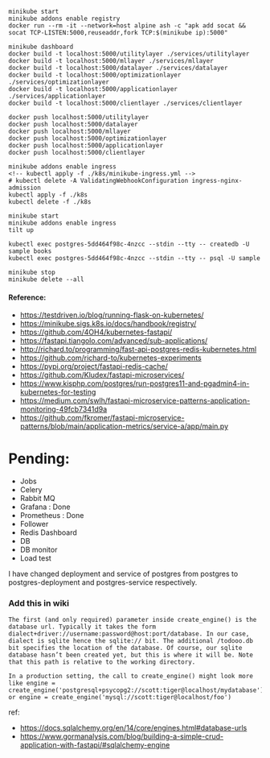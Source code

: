 ```
minikube start
minikube addons enable registry
docker run --rm -it --network=host alpine ash -c "apk add socat && socat TCP-LISTEN:5000,reuseaddr,fork TCP:$(minikube ip):5000"
```

```
minikube dashboard
docker build -t localhost:5000/utilitylayer ./services/utilitylayer
docker build -t localhost:5000/mllayer ./services/mllayer
docker build -t localhost:5000/datalayer ./services/datalayer
docker build -t localhost:5000/optimizationlayer ./services/optimizationlayer
docker build -t localhost:5000/applicationlayer ./services/applicationlayer
docker build -t localhost:5000/clientlayer ./services/clientlayer
```

```
docker push localhost:5000/utilitylayer
docker push localhost:5000/datalayer
docker push localhost:5000/mllayer
docker push localhost:5000/optimizationlayer
docker push localhost:5000/applicationlayer
docker push localhost:5000/clientlayer
```


```
minikube addons enable ingress
<!-- kubectl apply -f ./k8s/minikube-ingress.yml -->
# kubectl delete -A ValidatingWebhookConfiguration ingress-nginx-admission
kubectl apply -f ./k8s
kubectl delete -f ./k8s
```


```
minikube start
minikube addons enable ingress
tilt up
```

```
kubectl exec postgres-5dd464f98c-4nzcc --stdin --tty -- createdb -U sample books
kubectl exec postgres-5dd464f98c-4nzcc --stdin --tty -- psql -U sample
```

```
minikube stop
minikube delete --all
```


#### Reference:
* https://testdriven.io/blog/running-flask-on-kubernetes/
* https://minikube.sigs.k8s.io/docs/handbook/registry/
* https://github.com/4OH4/kubernetes-fastapi/
* https://fastapi.tiangolo.com/advanced/sub-applications/
* http://richard.to/programming/fast-api-postgres-redis-kubernetes.html
* https://github.com/richard-to/kubernetes-experiments
* https://pypi.org/project/fastapi-redis-cache/
* https://github.com/Kludex/fastapi-microservices/
* https://www.kisphp.com/postgres/run-postgres11-and-pgadmin4-in-kubernetes-for-testing
* https://medium.com/swlh/fastapi-microservice-patterns-application-monitoring-49fcb7341d9a
* https://github.com/fkromer/fastapi-microservice-patterns/blob/main/application-metrics/service-a/app/main.py


# Pending:

* Jobs
* Celery
* Rabbit MQ
* Grafana : Done
* Prometheus : Done
* Follower
* Redis Dashboard
* DB
* DB monitor
* Load test


I have changed deployment and service of postgres from postgres to postgres-deployment and postgres-service respectively.

### Add this in wiki


```
The first (and only required) parameter inside create_engine() is the database url. Typically it takes the form dialect+driver://username:password@host:port/database. In our case, dialect is sqlite hence the sqlite:// bit. The additional /todooo.db bit specifies the location of the database. Of course, our sqlite database hasn’t been created yet, but this is where it will be. Note that this path is relative to the working directory.

In a production setting, the call to create_engine() might look more like engine = create_engine('postgresql+psycopg2://scott:tiger@localhost/mydatabase') or engine = create_engine('mysql://scott:tiger@localhost/foo')
```

ref:
* https://docs.sqlalchemy.org/en/14/core/engines.html#database-urls
* https://www.gormanalysis.com/blog/building-a-simple-crud-application-with-fastapi/#sqlalchemy-engine


